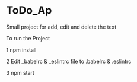 # ToDo_Ap
Small project for add, edit and delete the text

To run the Project 

1 npm install

2 Edit _babelrc & _eslintrc file to .babelrc & .eslintrc 

3 npm start
